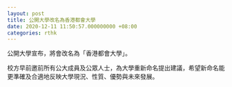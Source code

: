 ```yaml
---
layout: post
title: 公開大學改名為香港都會大學
date: 2020-12-11 11:50:57.000000000 +08:00
categories: rthk
---
```


公開大學宣布，將會改名為「香港都會大學」。

校方早前邀前所有公大成員及公眾人士，為大學重新命名提出建議，希望新命名能更準確及合適地反映大學現況、性質、優勢與未來發展。
